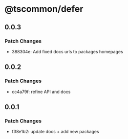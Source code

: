 # @tscommon/defer

## 0.0.3

### Patch Changes

- 388304e: Add fixed docs urls to packages homepages

## 0.0.2

### Patch Changes

- cc4a79f: refine API and docs

## 0.0.1

### Patch Changes

- f38e1b2: update docs + add new packages
